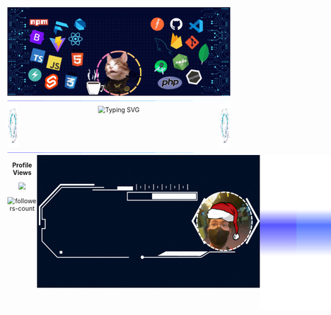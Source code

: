 
<!-- Banner -->
<div align="center">
  <img width="1000" height="200" alt="profile_banner" src="./assets/Animated_Profile_Banner.gif" align="middle">
</div>
<!-- Banner -->

<!-- Hero -->
<img src="./assets/border_separator.gif" style="max-width: 100%; height: auto;">
  
<div align="center">
 <img src="./assets/globe.gif" width="5%" height="100px" align="left">
    
 <img src="https://readme-typing-svg.demolab.com?font=Fira+Code&size=50&duration=2800&pause=2000&color=A9FEF7&center=true&vCenter=true&width=940&lines=I'm+Michael+Joshua+V.+Ru%C3%B1a;I'm+a+full-stack-developer;I+like+learning+new+stuffs;Interested+on+new+tech" alt="Typing SVG" width="70%" height="100px" align="middle">
    
 <img src="./assets/globe.gif" width="5%" height="100px" align="right">
</div>

<img src="./assets/border_separator.gif" style="max-width: 100%; height: auto;">
<!-- Hero -->

<!-- Main -->
<section markdown="3" style="display: flex;">

<!-- Profile Views -->
<div align="center">
  <p><b>Profile Views</b></p>
  <p><img src="https://profile-counter.glitch.me/Vustron/count.svg" /></p>
  <p><img src="https://img.shields.io/github/followers/Vustron?label=Followers&style=social" alt="followers-count"></p>
</div>

<!-- Profile Views -->

<!-- About Me -->
<img src="./assets/Welcome_Profile.gif"  width="1100" height="300"  align="center">

```JavaScript
export const about_me = [
  {
      name: 'Michael Joshua V. Ruña',
      degree: 'Bachelor of Science in Information Technology',
      learning: 'Next.js',
      hobbies: 'Playing RTS Games, Reading Manga, & Watching Anime',
      portfolio: 'https://vustron-vustronus.vercel.app/',
  },
];

Import about_me from './about_me';

{about_me.map((info) => (
  <p>
  `Hi there, I'm ${info.name}, a college student and pursuing a degree of ${info.degree}.
  I'm also learning {info.learning} My hobbies are ${info.hobbies}.
  And also check out my Porfolio: ${info.portfolio}`
  </p>
))}
```
<!-- About Me -->

<!-- Connect with me -->
<img src="./assets/border_separator.gif">

<div align="center">
  
<img src="./assets/talk.gif" width="10%" align="left">
<img src="./assets/mail-up.gif" width="15%" align="right">

<h2>
  <strong>Connect with me </strong> 
</h2>

<p>
  <a href="mailto:mjveranaruna098@gmail.com">
    <img img src="https://img.shields.io/badge/Gmail-D14836?style=for-the-badge&logo=gmail&logoColor=white" height="35" alt="Gmail" width="100"/>
  </a>
  <a href="https://github.com/Vustron">
    <img src="https://img.shields.io/badge/github-%23121011.svg?style=for-the-badge&logo=github&logoColor=white" height="35" alt="GitHub" width="100"/>
  </a>
  <a href="https://www.facebook.com/Vustron.Vustronus">
    <img src="https://img.shields.io/badge/Facebook-%231877F2.svg?style=for-the-badge&logo=Facebook&logoColor=white" height="35" alt="Facebook" width="100"/>
  </a>
  </p>
  
</div>

<div align="center">
  <img src="./assets/Streamer_Pixel_Art.gif"  width="100%"/><br>
</div>
<!-- Connect with me -->

<!-- Language and Tools -->
<img src="./assets/border_separator.gif">

<div align="center" display="flex">
  <img src="./assets/tools.gif" width="10%" align="left">
  <img src="./assets/language.gif" width="10%" align="right">
  <h2>Language and Tools</h2>
</div>

<div align="center">
<table align="center">
<!-- Frontend Technologies Badges -->
  <tr>
    <td align="center">
      <img src="https://img.shields.io/badge/html5-%23E34F26.svg?style=for-the-badge&logo=html5&logoColor=white" alt="html5" height="35" width="100"/>
    </td>
    <td align="center">
      <img src="https://img.shields.io/badge/css3-%231572B6.svg?style=for-the-badge&logo=css3&logoColor=white" alt="css3" height="35" width="100"/>
    </td>
    <td align="center">
      <img src="https://img.shields.io/badge/javascript-%2314354C.svg?style=for-the-badge&logo=javascript&logoColor=%23F7DF1E" alt="javascript" height="35" width="100"/>
    </td>
    <td align="center">
      <img src="https://img.shields.io/badge/Svelte-ff3e00?style=for-the-badge&logo=svelte&logoColor=white" alt="svelte" height="35" width="100"/>
    </td>
    <td align="center">
      <img src="https://img.shields.io/badge/Flutter-%2302569B.svg?style=for-the-badge&logo=flutter&logoColor=white" alt="flutter" height="35" width="100"/>
    </td>
  </tr>
  <tr>
    <td align="center">
      <img src="https://img.shields.io/badge/Dart-%230175C2.svg?style=for-the-badge&logo=dart&logoColor=white" alt="dart" height="35" width="100"/>
    </td>
    <td align="center">
      <img src="https://img.shields.io/badge/Bootstrap-593D88?style=for-the-badge&logo=bootstrap&logoColor=white" alt="bootstrap" height="35" width="100"/>
    </td>
    <td align="center">
      <img src="https://img.shields.io/badge/vite-%23646CFF.svg?style=for-the-badge&logo=vite&logoColor=white" alt="vite" height="35" width="100"/>
    </td>
    <td align="center">
      <img src="https://img.shields.io/badge/java-%23ED8B00.svg?style=for-the-badge&logo=openjdk&logoColor=white" alt="java" height="35" width="100"/>
    </td>
    <td align="center">
      <img src="https://img.shields.io/badge/react-%2320232a.svg?style=for-the-badge&logo=react&logoColor=%2361DAFB" alt="react" height="35" width="100"/>
    </td>
  </tr>
  <tr>
    <td align="center">
      <img src="https://img.shields.io/badge/chakra-%234ED1C5.svg?style=for-the-badge&logo=chakraui&logoColor=white" alt="chakraUI" height="35" width="100"/>
    </td>
<!-- Backend Technologies Badges -->
     <td align="center">
      <img src="https://img.shields.io/badge/Node.js-339933?style=for-the-badge&logo=nodedotjs&logoColor=white" alt="nodejs" height="35" width="100"/>
    </td>
    <td align="center">
      <img src="https://img.shields.io/badge/express.js-%23404d59.svg?style=for-the-badge&logo=express&logoColor=%2361DAFB" alt="expressjs" height="35" width="100"/>
    </td>
    <td align="center">
      <img src="https://img.shields.io/badge/tailwindcss-%2338B2AC.svg?style=for-the-badge&logo=tailwind-css&logoColor=white" alt="tailwind" height="35" width="100"/> 
    </td>
     <td align="center">
      <img src="https://img.shields.io/badge/Mongoose-47A248.svg?style=for-the-badge&logo=mongoose&logoColor=white" alt="Mongoose" height="35" width="100"/>
    </td>
  </tr>
  <tr>
    <td align="center">
      <img src="https://img.shields.io/badge/MongoDB-4EA94B?style=for-the-badge&logo=mongodb&logoColor=white" alt="mongodb" height="35" width="100"/>
    </td>
     <td align="center">
      <img src="https://img.shields.io/badge/typescript-%23007ACC.svg?style=for-the-badge&logo=typescript&logoColor=white" alt="typescript" height="35" width="100"/>
    </td>
    <td align="center">
      <img src="https://img.shields.io/badge/MySQL-4479A1.svg?style=for-the-badge&logo=mysql&logoColor=white" alt="MySQL" height="35" width="100"/>
    </td>
    <td align="center" >
      <img src="https://img.shields.io/badge/PHP-777BB4.svg?style=for-the-badge&logo=php&logoColor=white" alt="php" height="35" width="100"/>
    </td>
    <td align="center">
      <img src="https://img.shields.io/badge/firebase-%23039BE5.svg?style=for-the-badge&logo=firebase" alt="Firebase" height="35" width="100"/>
    </td>
  </tr>
  <!-- Tools Technologies Badges Table -->
  <tr>
    <td align="center">
      <img src="https://img.shields.io/badge/GitHub-100000?style=for-the-badge&logo=github&logoColor=white"  align="center" alt="github" height="35" width="100"/>
    </td>
    <td align="center">
      <img src ="https://img.shields.io/badge/Postman-FF6C37?style=for-the-badge&logo=postman&logoColor=white" align="center" alt="postman" height="35" width="100"/>
    </td>
    <td align="center">
      <img src = "https://img.shields.io/badge/NPM-CA4245?style=for-the-badge&logo=npm&logoColor=white" align="center" alt="npm" height="35" width="100"/>
    </td>
    <td align="center">
      <img src="https://img.shields.io/badge/Git-F05032?style=for-the-badge&logo=git&logoColor=white" align="center" alt="git" height="35" width="100"/>
    </td>
    <td align="center">
      <img src="https://img.shields.io/badge/Android%20Studio-3DDC84.svg?style=for-the-badge&logo=android-studio&logoColor=white" align="center" alt="Android Studio" height="35" width="100"/>
    </td>
  </tr>
  <tr>
    <td align="center">
      <img src="https://img.shields.io/badge/Visual%20Studio%20Code-0078d7.svg?style=for-the-badge&logo=visual-studio-code&logoColor=white"  align="center" alt="vscode" height="35" width="100"/>
    </td>
    <td align="center">
      <img src="https://img.shields.io/badge/Open%20AI-0f9e7b.svg?style=for-the-badge&logo=openAI&logoColor=white"  align="center" alt="open-AI" height="35" width="100"/>
    </td>
    <td align="center">
      <img src="https://img.shields.io/badge/Markdown-000000?style=for-the-badge&logo=markdown&logoColor=white" align="center" alt="markdown" height="35" width="100"/>
    </td>
    <td align="center">
      <img src="https://img.shields.io/badge/vercel-%23000000.svg?style=for-the-badge&logo=vercel&logoColor=white" align="center" alt="vercel" height="35" width="100"/>
    </td>
    <td align="center">
      <img src="https://img.shields.io/badge/PowerShell-%235391FE.svg?style=for-the-badge&logo=powershell&logoColor=white" align="center" alt="powershell" height="35" width="100"/>
    </td>
  </tr>
  <tr>
     <td align="center">
       <img src="https://img.shields.io/badge/Next-black?style=for-the-badge&logo=next.js&logoColor=white" align="center" alt="powershell" height="35" width="100"/>
    </td>
  </tr>
</table>
</div>

<img src="https://user-images.githubusercontent.com/73097560/115834477-dbab4500-a447-11eb-908a-139a6edaec5c.gif" style="max-width: 100%; height: auto;">
<!-- Language and Tools -->

<!-- Github Stats -->
<div align="center" display="flex">
  <img src="./assets/graph1.gif" width="10%" align="left">
  <img src="./assets/graph2.gif" width="10%" align="right">
  <h2>Github Stats</h2>
</div>

<div align="center">
  <br/>
  <img src="http://github-profile-summary-cards.vercel.app/api/cards/profile-details?username=Vustron&theme=prussian" width="100%" height="auto" />
</div>

<div align="center">
  <img src="http://github-profile-summary-cards.vercel.app/api/cards/repos-per-language?username=Vustron&theme=prussian" width="48%" height="auto" style="display: inline;" />
  <img src="http://github-profile-summary-cards.vercel.app/api/cards/most-commit-language?username=Vustron&theme=prussian" width="48%" height="auto" style="display: inline;" />
</div>

<div align="center">
  <img src="http://github-profile-summary-cards.vercel.app/api/cards/stats?username=Vustron&theme=prussian" width="48%" height="auto" style="display: inline;" />
  <img src="http://github-profile-summary-cards.vercel.app/api/cards/productive-time?username=Vustron&theme=prussian&utcOffset=+6.5" width="48%" height="auto" style="display: inline;" />
</div>

<div align="center">
  <img src="https://github-readme-stats.vercel.app/api/wakatime?username=Vustron&show_icons=true&theme=prussian&layout=compact" width="50%" height="auto" style="display: inline;"/>
  <img src="https://streak-stats.demolab.com?user=Vustron&theme=prussian&date_format=j%2Fn%5B%2FY%5D&card_width=400" width="45%" height="auto" style="display: inline;"/>
  <img src="https://github-profile-trophy.vercel.app/?username=Vustron&column=-1&theme=algolia&rank=-?&margin-w=10" style="height: 180px"  />  
</div>          

<img src="./assets/border_separator.gif">

<div align="center" display="flex">
  <img src="./assets/coding.gif" width="10%" align="left">
  <img src="./assets/coding2.gif" width="15%" align="right">
  <h2>🐍 A Snake Eating my Contributions Graph</h2>
</div>

<div align="center">
  <img src="https://github.com/Vustron/Vustron/blob/850fd8b76097910dce2a65d40347ed627bade2c3/github-contribution-grid-snake.gif">
</div>
<!-- Github Stats -->

<!-- Projects -->
<img src="./assets/border_separator.gif">

<div align="center" display="flex">
  <img src="./assets/computer.gif" width="10%" align="left">
  <img src="./assets/present.gif" width="10%" align="right">
  <h2>Projects</h2>
</div>

  <div align="center">
    <img src="https://github-readme-stats.vercel.app/api/pin/?username=Vustron&repo=Flutter-CatTalk&theme=prussian" width="34%" height="auto" style="display: inline;"/>
    <img src="https://github-readme-stats.vercel.app/api/pin/?username=Vustron&repo=Nodejs-EJS-Express-Mongodb-Library&theme=prussian" width="34%" height="auto" style="display: inline;"/>
  </div>
  
  <div align="center">
    <img src="https://github-readme-stats.vercel.app/api/pin/?username=Vustron&repo=React-Instagram-Clone&theme=prussian" width="34%" height="auto" style="display: inline;"/>
    <img src="https://github-readme-stats.vercel.app/api/pin/?username=Vustron&repo=Flutter-Gasto-Notes&theme=prussian" width="34%" height="auto" style="display: inline;"/>
  </div>

  <div align="center">
    <img src="https://github-readme-stats.vercel.app/api/pin/?username=Vustron&repo=Flutter-World-Time&theme=prussian" width="34%" height="auto" style="display: inline;"/>
    <img src="https://github-readme-stats.vercel.app/api/pin/?username=Vustron&repo=PHP-OOP-MongoDB-CRUD&theme=prussian" width="34%" height="auto" style="display: inline;"/>
  </div>

<img  src="https://raw.githubusercontent.com/Trilokia/Trilokia/379277808c61ef204768a61bbc5d25bc7798ccf1/bottom_header.svg" />
